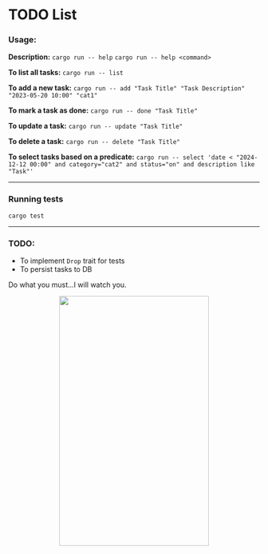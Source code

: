 # TODO List

### Usage:

**Description:**
`cargo run -- help`
`cargo run -- help <command>`

**To list all tasks:**
`cargo run -- list`

**To add a new task:**
`cargo run -- add "Task Title" "Task Description" "2023-05-20 10:00" "cat1"`

**To mark a task as done:**
`cargo run -- done "Task Title"`

**To update a task:**
`cargo run -- update "Task Title"`

**To delete a task:**
`cargo run -- delete "Task Title"`

**To select tasks based on a predicate:**
`cargo run -- select 'date < "2024-12-12 00:00" and category="cat2" and status="on" and description like "Task"'`


----

### Running tests

`cargo test`


----


### TODO:

- To implement `Drop` trait for tests
- To persist tasks to DB

Do what you must...I will watch you.


<p align="center">
<img width="300" height="500" src="https://static.wikia.nocookie.net/elderscrolls/images/b/ba/Imperial_Prison_Guard.png/revision/latest?cb=20131214131751">
</p>